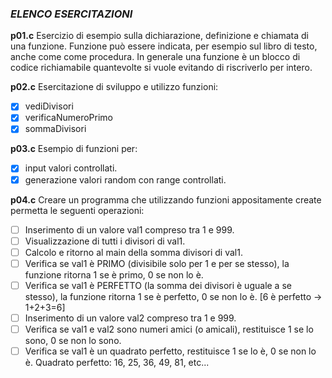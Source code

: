 ### *ELENCO ESERCITAZIONI*

**p01.c**
Esercizio di esempio sulla dichiarazione, definizione e chiamata di una funzione. Funzione può essere indicata, per esempio sul libro di testo, anche come come procedura. In generale una funzione è un blocco di codice richiamabile quantevolte si vuole	evitando di riscriverlo per intero.

**p02.c**
Esercitazione di sviluppo e utilizzo funzioni:
- [x] vediDivisori
- [x] verificaNumeroPrimo
- [x] sommaDivisori

**p03.c**
Esempio di funzioni per:  
- [x] input valori controllati.
- [x] generazione valori random con range controllati.

**p04.c**
Creare un programma che utilizzando funzioni appositamente create permetta le seguenti operazioni:
- [ ] Inserimento di un valore val1 compreso tra 1 e 999.
- [ ] Visualizzazione di tutti i divisori di val1.
- [ ] Calcolo e ritorno al main della somma divisori di val1.
- [ ] Verifica se val1 è PRIMO (divisibile solo per 1 e per se stesso), la funzione ritorna 1 se è primo, 0 se non lo è.
- [ ] Verifica se val1 è PERFETTO (la somma dei divisori è uguale a se stesso), la funzione ritorna 1 se è perfetto, 0 se non lo è. [6 è perfetto -> 1+2+3=6]
- [ ] Inserimento di un valore val2 compreso tra 1 e 999.
- [ ] Verifica se val1 e val2 sono numeri amici (o amicali), restituisce 1 se lo sono,
    0 se non lo sono.
- [ ] Verifica se val1 è un quadrato perfetto, restituisce 1 se lo è, 0 se non lo è.
    Quadrato perfetto: 16, 25, 36, 49, 81, etc...
